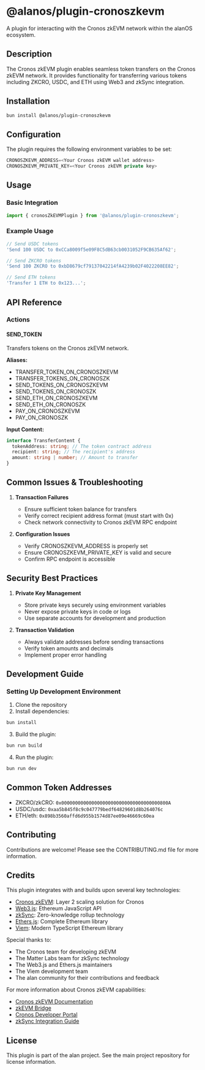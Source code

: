 # @alanos/plugin-cronoszkevm

A plugin for interacting with the Cronos zkEVM network within the alanOS ecosystem.

## Description

The Cronos zkEVM plugin enables seamless token transfers on the Cronos zkEVM network. It provides functionality for transferring various tokens including ZKCRO, USDC, and ETH using Web3 and zkSync integration.

## Installation

```bash
bun install @alanos/plugin-cronoszkevm
```

## Configuration

The plugin requires the following environment variables to be set:

```typescript
CRONOSZKEVM_ADDRESS=<Your Cronos zkEVM wallet address>
CRONOSZKEVM_PRIVATE_KEY=<Your Cronos zkEVM private key>
```

## Usage

### Basic Integration

```typescript
import { cronosZkEVMPlugin } from '@alanos/plugin-cronoszkevm';
```

### Example Usage

```typescript
// Send USDC tokens
'Send 100 USDC to 0xCCa8009f5e09F8C5dB63cb0031052F9CB635Af62';

// Send ZKCRO tokens
'Send 100 ZKCRO to 0xbD8679cf79137042214fA4239b02F4022208EE82';

// Send ETH tokens
'Transfer 1 ETH to 0x123...';
```

## API Reference

### Actions

#### SEND_TOKEN

Transfers tokens on the Cronos zkEVM network.

**Aliases:**

- TRANSFER_TOKEN_ON_CRONOSZKEVM
- TRANSFER_TOKENS_ON_CRONOSZK
- SEND_TOKENS_ON_CRONOSZKEVM
- SEND_TOKENS_ON_CRONOSZK
- SEND_ETH_ON_CRONOSZKEVM
- SEND_ETH_ON_CRONOSZK
- PAY_ON_CRONOSZKEVM
- PAY_ON_CRONOSZK

**Input Content:**

```typescript
interface TransferContent {
  tokenAddress: string; // The token contract address
  recipient: string; // The recipient's address
  amount: string | number; // Amount to transfer
}
```

## Common Issues & Troubleshooting

1. **Transaction Failures**

   - Ensure sufficient token balance for transfers
   - Verify correct recipient address format (must start with 0x)
   - Check network connectivity to Cronos zkEVM RPC endpoint

2. **Configuration Issues**
   - Verify CRONOSZKEVM_ADDRESS is properly set
   - Ensure CRONOSZKEVM_PRIVATE_KEY is valid and secure
   - Confirm RPC endpoint is accessible

## Security Best Practices

1. **Private Key Management**

   - Store private keys securely using environment variables
   - Never expose private keys in code or logs
   - Use separate accounts for development and production

2. **Transaction Validation**
   - Always validate addresses before sending transactions
   - Verify token amounts and decimals
   - Implement proper error handling

## Development Guide

### Setting Up Development Environment

1. Clone the repository
2. Install dependencies:

```bash
bun install
```

3. Build the plugin:

```bash
bun run build
```

4. Run the plugin:

```bash
bun run dev
```

## Common Token Addresses

- ZKCRO/zkCRO: `0x000000000000000000000000000000000000800A`
- USDC/usdc: `0xaa5b845f8c9c047779bedf64829601d8b264076c`
- ETH/eth: `0x898b3560affd6d955b1574d87ee09e46669c60ea`

## Contributing

Contributions are welcome! Please see the CONTRIBUTING.md file for more information.

## Credits

This plugin integrates with and builds upon several key technologies:

- [Cronos zkEVM](https://cronos.org/zkevm): Layer 2 scaling solution for Cronos
- [Web3.js](https://web3js.org/): Ethereum JavaScript API
- [zkSync](https://zksync.io/): Zero-knowledge rollup technology
- [Ethers.js](https://docs.ethers.org/): Complete Ethereum library
- [Viem](https://viem.sh/): Modern TypeScript Ethereum library

Special thanks to:

- The Cronos team for developing zkEVM
- The Matter Labs team for zkSync technology
- The Web3.js and Ethers.js maintainers
- The Viem development team
- The alan community for their contributions and feedback

For more information about Cronos zkEVM capabilities:

- [Cronos zkEVM Documentation](https://docs.cronos.org/zkevm/)
- [zkEVM Bridge](https://zkevm.cronos.org/bridge)
- [Cronos Developer Portal](https://cronos.org/developers)
- [zkSync Integration Guide](https://docs.cronos.org/zkevm/integration)

## License

This plugin is part of the alan project. See the main project repository for license information.
